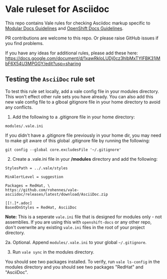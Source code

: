 # Vale ruleset for Asciidoc

This repo contains Vale rules for checking Asciidoc markup specific to [Modular Docs Guidelines](https://redhat-documentation.github.io/modular-docs/) and [OpenShift Docs Guidelines](https://github.com/openshift/openshift-docs/blob/main/contributing_to_docs/doc_guidelines.adoc).

PR contributions are welcome to this repo. Or please raise GitHub issues if you find problems.

If you have any ideas for additional rules, please add these here: https://docs.google.com/document/d/1xawRkloLUDj0cz3hlbMxTYIFBK31jMbF6X54U3MPGGY/edit?usp=sharing  

## Testing the `AsciiDoc` rule set
To test this rule set locally, add a vale config file in your modules directory. This won't effect other rule sets you have already. You can also add this new vale config file to a glboal gitignore file in your home directory to avoid any conflicts.

1. Add the following to a .gitignore file in your home directory:

`modules/.vale.ini `

If you didn't have a .gitignore file previously in your home dir, you may need to make git aware of this global .gitignore file by running the following:

`git config --global core.excludesFile '~/.gitignore'`

2. Create a .vale.ini file in your **/modules** directory and add the following:

```
StylesPath = ../.vale/styles

MinAlertLevel = suggestion

Packages = RedHat, \
https://github.com/rohennes/vale-asciidoc/releases/latest/download/AsciiDoc.zip

[[!.]*.adoc]
BasedOnStyles = RedHat, AsciiDoc
```

**Note:** This is a seperate `vale.ini` file that is designed for modules only - not assemblies.  If you are using this with `openshift-docs` or any other repo, don't overwrite any existing `vale.ini` files in the root of your project directory.

2a. Optional. Append `modules/.vale.ini` to your global `~/.gitignore`.

3. Run `vale sync` in the modules directory.

You should see two packages installed. To verify, run `vale ls-config`  in the modules directory and you should see two packages "RedHat" and "AsciiDoc". 


